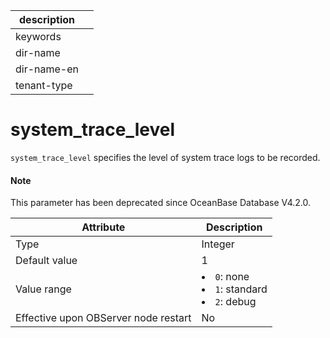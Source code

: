 | description ||
|---|---|
| keywords ||
| dir-name ||
| dir-name-en ||
| tenant-type ||

# system_trace_level

`system_trace_level` specifies the level of system trace logs to be recorded.

<main id="notice" type='explain'>
<h4>Note</h4>
<p>This parameter has been deprecated since OceanBase Database V4.2.0. </p>
</main>

| **Attribute** | **Description** |
|------------------|---------------------------------------------------------------------------------------------------------------------------------------------------------------------|
| Type | Integer |
| Default value | 1 |
| Value range | <li> `0`: none   <li> `1`: standard   <li> `2`: debug |
| Effective upon OBServer node restart | No |
